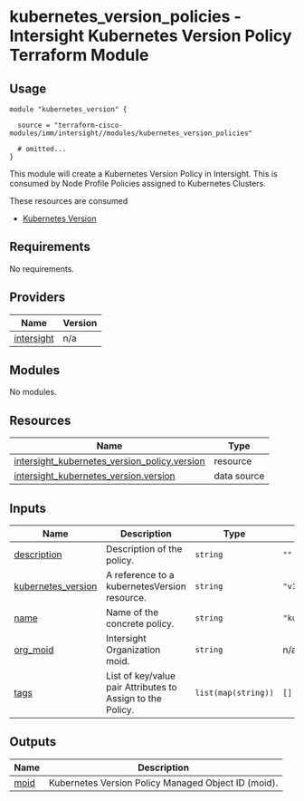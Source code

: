 # kubernetes_version_policies - Intersight Kubernetes Version Policy Terraform Module

## Usage

```hcl
module "kubernetes_version" {

  source = "terraform-cisco-modules/imm/intersight//modules/kubernetes_version_policies"

  # omitted...
}
```

This module will create a Kubernetes Version Policy in Intersight.  This is consumed by Node Profile Policies assigned to Kubernetes Clusters.  

These resources are consumed

* [Kubernetes Version](https://registry.terraform.io/providers/CiscoDevNet/intersight/latest/docs/resources/kubernetes_version_policy)

<!-- BEGINNING OF PRE-COMMIT-TERRAFORM DOCS HOOK -->
## Requirements

No requirements.

## Providers

| Name | Version |
|------|---------|
| <a name="provider_intersight"></a> [intersight](#provider\_intersight) | n/a |

## Modules

No modules.

## Resources

| Name | Type |
|------|------|
| [intersight_kubernetes_version_policy.version](https://registry.terraform.io/providers/CiscoDevNet/intersight/latest/docs/resources/kubernetes_version_policy) | resource |
| [intersight_kubernetes_version.version](https://registry.terraform.io/providers/CiscoDevNet/intersight/latest/docs/data-sources/kubernetes_version) | data source |

## Inputs

| Name | Description | Type | Default | Required |
|------|-------------|------|---------|:--------:|
| <a name="input_description"></a> [description](#input\_description) | Description of the policy. | `string` | `""` | no |
| <a name="input_kubernetes_version"></a> [kubernetes\_version](#input\_kubernetes\_version) | A reference to a kubernetesVersion resource. | `string` | `"v1.19.5"` | no |
| <a name="input_name"></a> [name](#input\_name) | Name of the concrete policy. | `string` | `"kubernetes_version"` | no |
| <a name="input_org_moid"></a> [org\_moid](#input\_org\_moid) | Intersight Organization moid. | `string` | n/a | yes |
| <a name="input_tags"></a> [tags](#input\_tags) | List of key/value pair Attributes to Assign to the Policy. | `list(map(string))` | `[]` | no |

## Outputs

| Name | Description |
|------|-------------|
| <a name="output_moid"></a> [moid](#output\_moid) | Kubernetes Version Policy Managed Object ID (moid). |
<!-- END OF PRE-COMMIT-TERRAFORM DOCS HOOK -->

